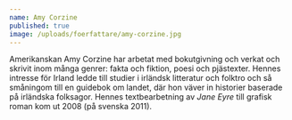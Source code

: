 ```yaml
---
name: Amy Corzine
published: true
image: /uploads/foerfattare/amy-corzine.jpg
---
```

Amerikanskan Amy Corzine har arbetat med bokutgivning och verkat och skrivit inom många genrer: fakta och fiktion, poesi och pjästexter. Hennes intresse för Irland ledde till studier i irländsk litteratur och folktro och så småningom till en guidebok om landet, där hon väver in historier baserade på irländska folksagor. Hennes textbearbetning av _Jane Eyre_ till grafisk roman kom ut 2008 (på svenska 2011).
